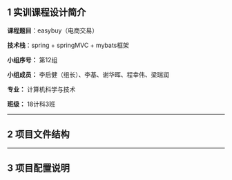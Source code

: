 ## 1 实训课程设计简介

**课程题目**：easybuy（电商交易）

**技术栈**：spring + springMVC + mybats框架

**小组序号：** 第12组

**小组成员：** 李启健（组长）、李基、谢华晖、程幸伟、梁瑞润

**专业：**   计算机科学与技术     

**班级：**   18计科3班  

---



## 2 项目文件结构



---



## 3 项目配置说明



